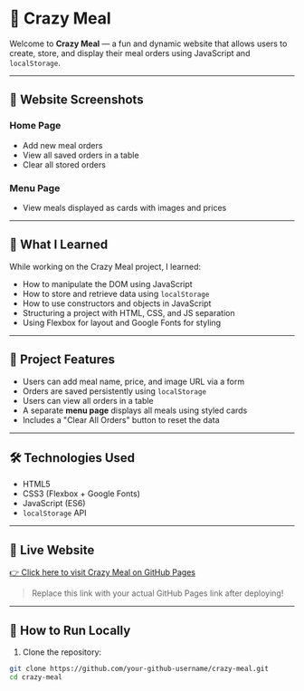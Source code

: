 # 🍔 Crazy Meal

Welcome to **Crazy Meal** — a fun and dynamic website that allows users to create, store, and display their meal orders using JavaScript and `localStorage`.

---

## 📸 Website Screenshots

### Home Page
- Add new meal orders
- View all saved orders in a table
- Clear all stored orders

### Menu Page
- View meals displayed as cards with images and prices

---

## 🧠 What I Learned

While working on the Crazy Meal project, I learned:

- How to manipulate the DOM using JavaScript
- How to store and retrieve data using `localStorage`
- How to use constructors and objects in JavaScript
- Structuring a project with HTML, CSS, and JS separation
- Using Flexbox for layout and Google Fonts for styling

---

## 🎯 Project Features

- Users can add meal name, price, and image URL via a form
- Orders are saved persistently using `localStorage`
- Users can view all orders in a table
- A separate **menu page** displays all meals using styled cards
- Includes a "Clear All Orders" button to reset the data

---

## 🛠️ Technologies Used

- HTML5
- CSS3 (Flexbox + Google Fonts)
- JavaScript (ES6)
- `localStorage` API

---

## 🔗 Live Website

[👉 Click here to visit Crazy Meal on GitHub Pages](https://your-github-username.github.io/crazy-meal/)

> Replace this link with your actual GitHub Pages link after deploying!

---

## 🚀 How to Run Locally

1. Clone the repository:

```bash
git clone https://github.com/your-github-username/crazy-meal.git
cd crazy-meal
